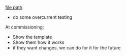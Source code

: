 
[file path](<file:///C:\Users\jnetherton\G&W Electric Co\US-PowerGridAutomation - Documents\_Lazer\119407 - Clearwater Polk Elec (Dakota Supply Group)>)

- do some overcurrent testing

At commissioning:
- Show the template
- Show them how it works
- if they want changes, we can do for it for the future